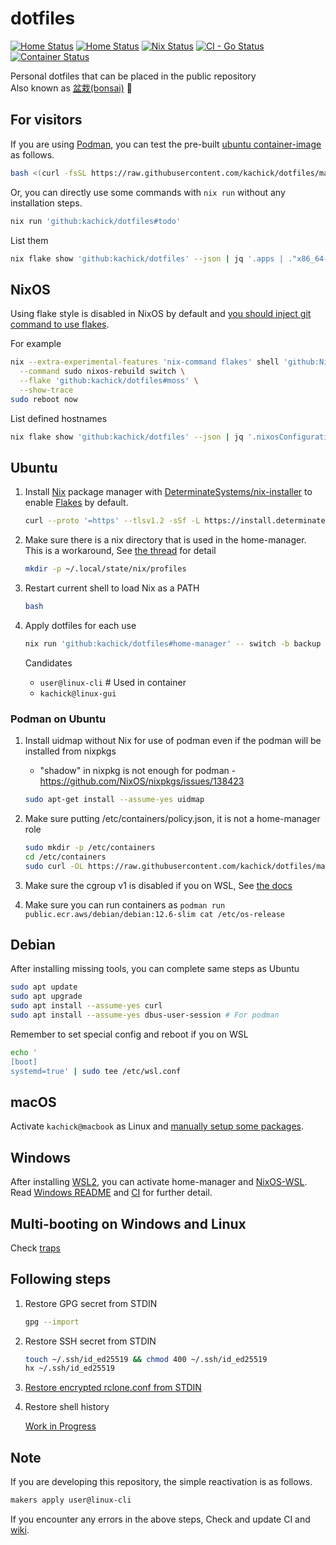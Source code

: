 # dotfiles

[![Home Status](https://github.com/kachick/dotfiles/actions/workflows/ci-home.yml/badge.svg?branch=main)](https://github.com/kachick/dotfiles/actions/workflows/ci-home.yml?query=branch%3Amain+)
[![Home Status](https://github.com/kachick/dotfiles/actions/workflows/windows.yml/badge.svg?branch=main)](https://github.com/kachick/dotfiles/actions/workflows/windows.yml?query=branch%3Amain+)
[![Nix Status](https://github.com/kachick/dotfiles/actions/workflows/ci-nix.yml/badge.svg?branch=main)](https://github.com/kachick/dotfiles/actions/workflows/ci-nix.yml?query=branch%3Amain+)
[![CI - Go Status](https://github.com/kachick/dotfiles/actions/workflows/ci-go.yml/badge.svg?branch=main)](https://github.com/kachick/dotfiles/actions/workflows/ci-go.yml?query=branch%3Amain+)
[![Container Status](https://github.com/kachick/dotfiles/actions/workflows/container.yml/badge.svg?branch=main)](https://github.com/kachick/dotfiles/actions/workflows/container.yml?query=branch%3Amain+)

Personal dotfiles that can be placed in the public repository\
Also known as [盆栽(bonsai)](https://en.wikipedia.org/wiki/Bonsai) 🌳

## For visitors

If you are using [Podman](https://podman.io/), you can test the pre-built [ubuntu container-image](containers) as follows.

```bash
bash <(curl -fsSL https://raw.githubusercontent.com/kachick/dotfiles/main/containers/sandbox-with-ghcr.bash) latest
```

Or, you can directly use some commands with `nix run` without any installation steps.

```bash
nix run 'github:kachick/dotfiles#todo'
```

List them

```bash
nix flake show 'github:kachick/dotfiles' --json | jq '.apps | ."x86_64-linux" | keys[]'
```

## NixOS

Using flake style is disabled in NixOS by default and [you should inject git command to use flakes](https://www.reddit.com/r/NixOS/comments/18jyd0r/cleanest_way_to_run_git_commands_on_fresh_nixos/).

For example

```bash
nix --extra-experimental-features 'nix-command flakes' shell 'github:NixOS/nixpkgs/nixos-24.05#git' \
  --command sudo nixos-rebuild switch \
  --flake 'github:kachick/dotfiles#moss' \
  --show-trace
sudo reboot now
```

List defined hostnames

```bash
nix flake show 'github:kachick/dotfiles' --json | jq '.nixosConfigurations | keys[]'
```

## Ubuntu

1. Install [Nix](https://nixos.org/) package manager with [DeterminateSystems/nix-installer](https://github.com/DeterminateSystems/nix-installer) to enable [Flakes](https://nixos.wiki/wiki/Flakes) by default.

   ```bash
   curl --proto '=https' --tlsv1.2 -sSf -L https://install.determinate.systems/nix | sh -s -- install
   ```

1. Make sure there is a nix directory that is used in the home-manager.\
   This is a workaround, See [the thread](https://www.reddit.com/r/Nix/comments/1443k3o/comment/jr9ht5g/?utm_source=reddit&utm_medium=web2x&context=3) for detail

   ```bash
   mkdir -p ~/.local/state/nix/profiles
   ```

1. Restart current shell to load Nix as a PATH

   ```bash
   bash
   ```

1. Apply dotfiles for each use

   ```bash
   nix run 'github:kachick/dotfiles#home-manager' -- switch -b backup --flake 'github:kachick/dotfiles#user@linux-cli'
   ```

   Candidates
   - `user@linux-cli` # Used in container
   - `kachick@linux-gui`

### Podman on Ubuntu

1. Install uidmap without Nix for use of podman even if the podman will be installed from nixpkgs

   - "shadow" in nixpkg is not enough for podman - <https://github.com/NixOS/nixpkgs/issues/138423>

   ```bash
   sudo apt-get install --assume-yes uidmap
   ```

1. Make sure putting /etc/containers/policy.json, it is not a home-manager role

   ```bash
   sudo mkdir -p /etc/containers
   cd /etc/containers
   sudo curl -OL https://raw.githubusercontent.com/kachick/dotfiles/main/config/containers/policy.json
   ```

1. Make sure the cgroup v1 is disabled if you on WSL, See [the docs](windows/WSL/README.md)

1. Make sure you can run containers as `podman run public.ecr.aws/debian/debian:12.6-slim cat /etc/os-release`

## Debian

After installing missing tools, you can complete same steps as Ubuntu

```bash
sudo apt update
sudo apt upgrade
sudo apt install --assume-yes curl
sudo apt install --assume-yes dbus-user-session # For podman
```

Remember to set special config and reboot if you on WSL

```bash
echo '
[boot]
systemd=true' | sudo tee /etc/wsl.conf
```

## macOS

Activate `kachick@macbook` as Linux and [manually setup some packages](./darwin/README.md).

## Windows

After installing [WSL2](windows/WSL/README.md), you can activate home-manager and [NixOS-WSL](https://github.com/nix-community/NixOS-WSL).\
Read [Windows README](windows/README.md) and [CI](.github/workflows/windows.yml) for further detail.

## Multi-booting on Windows and Linux

Check [traps](./windows/Multi-booting.md)

## Following steps

1. Restore GPG secret from STDIN

   ```bash
   gpg --import
   ```

1. Restore SSH secret from STDIN

   ```bash
   touch ~/.ssh/id_ed25519 && chmod 400 ~/.ssh/id_ed25519
   hx ~/.ssh/id_ed25519
   ```

1. [Restore encrypted rclone.conf from STDIN](config/rclone.md)

1. Restore shell history

   [Work in Progress](https://github.com/kachick/dotfiles/pull/266)

## Note

If you are developing this repository, the simple reactivation is as follows.

```bash
makers apply user@linux-cli
```

If you encounter any errors in the above steps, Check and update CI and [wiki](https://github.com/kachick/dotfiles/wiki).
